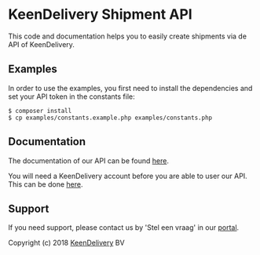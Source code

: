 # KeenDelivery Shipment API

This code and documentation helps you to easily create shipments via de API of KeenDelivery.

## Examples

In order to use the examples, you first need to install the dependencies and set your API token in the constants file:

    $ composer install
    $ cp examples/constants.example.php examples/constants.php
    
## Documentation

The documentation of our API can be found [here](https://keendelivery.readthedocs.io/en/latest/).

You will need a KeenDelivery account before you are able to user our API. This can be done [here](https://www.keendelivery.com/gratis-aanmelden/).

## Support

If you need support, please contact us by 'Stel een vraag' in our [portal](https://portal.keendelivery.com).

Copyright (c) 2018 [KeenDelivery](https://www.keendelivery.com) BV